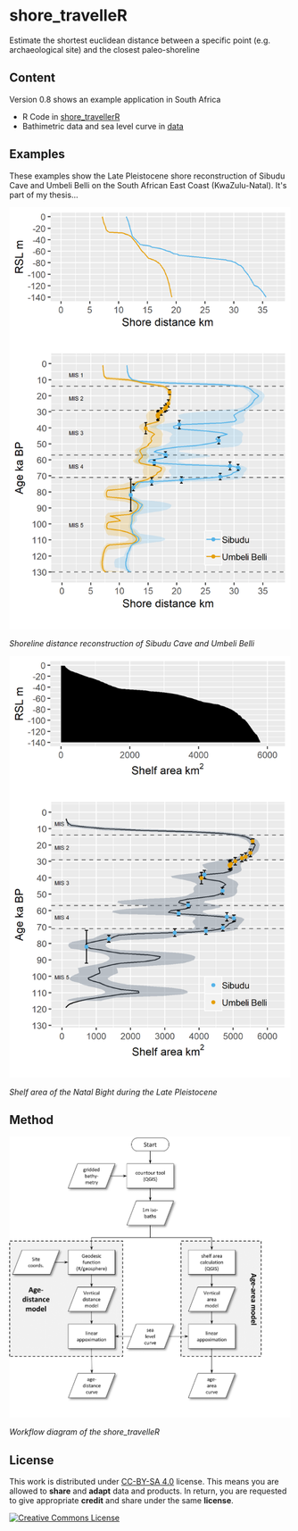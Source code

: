 # shore_travelleR
 Estimate the shortest euclidean distance between a specific point (e.g. archaeological site) and the closest paleo-shoreline

## Content
Version 0.8 shows an example application in South Africa
* R Code in <a href="https://github.com/sommergeo/shore_travelleR/blob/master/shore_travelleR.R" target="_blank">shore_travellerR</a>
* Bathimetric data and sea level curve in <a href="https://github.com/sommergeo/shore_travelleR/tree/master/data" target="_blank">data</a>

## Examples
These examples show the Late Pleistocene shore reconstruction of Sibudu Cave and Umbeli Belli on the South African East Coast (KwaZulu-Natal). It's part of my thesis...

![Shoreline distance reconstruction of Sibudu Cave and Umbeli Belli](/img/sibudu_umbeli_shore-distance_2019-07-17.png)

 *Shoreline distance reconstruction of Sibudu Cave and Umbeli Belli*



![Shelf area of the Natal Bight](/img/sibudu_shelf-area_2017-07-17.png)

 *Shelf area of the Natal Bight during the Late Pleistocene*
 
## Method

![Workflow diagram of the shore_travelleR](/img/sealevel_model_workflow.png)

 *Workflow diagram of the shore_travelleR*

## License
This work is distributed under <a href="https://creativecommons.org/licenses/by-sa/4.0/" target="_blank">CC-BY-SA 4.0</a> license. This means you are allowed to **share** and **adapt** data and products. In return, you are requested to give appropriate **credit** and share under the same **license**.

<a rel="license" href="http://creativecommons.org/licenses/by-sa/4.0/"><img alt="Creative Commons License" style="border-width:0" src="https://i.creativecommons.org/l/by-sa/4.0/88x31.png" /></a>